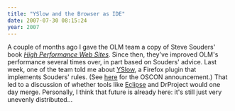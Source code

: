 ```yaml
---
title: "YSlow and the Browser as IDE"
date: 2007-07-30 08:15:24
year: 2007
---
```

A couple of months ago I gave the OLM team a copy of Steve Souders' book <a href="http://www.oreilly.com/catalog/9780596514211/"><em>High Performance Web Sites</em></a>.  Since then, they've improved OLM's performance several times over, in part based on Souders' advice.  Last week, one of the team told me about <a href="http://com3.devnet.re3.yahoo.com/yslow/">YSlow</a>, a Firefox plugin that implements Souders' rules.  (See <a href="http://radar.oreilly.com/archives/2007/07/oscon_yahoo_rel.html">here</a> for the OSCON announcement.)  That led to a discussion of whether tools like <a href="http://www.eclipse.org">Eclipse</a> and DrProject would one day merge.  Personally, I think that future is already here: it's still just very unevenly distributed…

